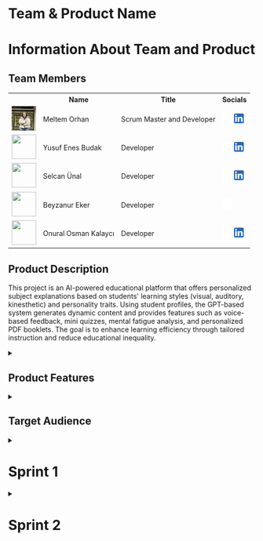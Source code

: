   <html>
  <body>

<!-- #  ![ürün_ismi](bootcampFiles/general/headers/ürün_ismi.png) ürün ismi bulduktan sonra -->


  # **Team & Product Name**

  <!-- ### **`ürün_ismi`** -->

  # Information About Team and Product

  ## Team Members

  <table>
    <tr>
      <th></th>
      <th>Name</th>
      <th>Title</th>
      <th>Socials</th>
    </tr>
    <tr>
      <td><img src="bootcampFiles/general/squarepics/meltem.png" width="50" height="50" /></td>
      <td>Meltem Orhan</td>
      <td>Scrum Master and Developer</td>
      <td>
        <a href="https://github.com/meltem12344" target="_blank"><img src="bootcampFiles/general/social/github.png" width="20" height="20"/></a>
        <a href="https://www.linkedin.com/in/meltemorhan/" target="_blank" ><img src="bootcampFiles/general/social/linkedin.png" width="20" height="20" /></a>
      </td>
    </tr>
    <tr>
      <td><img src="bootcampFiles/general/squarepics/yusuf.png" width="50" height="50" /></td>
      <td>Yusuf Enes Budak</td>
      <td>Developer</td>
      <td>
        <a href="https://github.com/yusuffenes" target="_blank"><img src="bootcampFiles/general/social/github.png" width="20" height="20"/></a>
        <a href="https://www.linkedin.com/in/yusufenesbudak/" target="_blank" ><img src="bootcampFiles/general/social/linkedin.png" width="20" height="20" /></a>
      </td>
    </tr>
    <tr>
      <td><img src="bootcampFiles/general/squarepics/selcan.png" width="50" height="50" /></td>
      <td>Selcan Ünal</td>
      <td>Developer</td>
      <td>
        <a href="https://github.com/selcanu" target="_blank"><img src="bootcampFiles/general/social/github.png" width="20" height="20"/></a>
        <a href="https://www.linkedin.com/in/selcanunal/" target="_blank" ><img src="bootcampFiles/general/social/linkedin.png" width="20" height="20" /></a>
      </td>
    </tr>
    <tr>
      <td><img src="bootcampFiles/general/squarepics/beyzanur.png" width="50" height="50" /></td>
      <td>Beyzanur Eker</td>
      <td>Developer</td>
      <td>
        <a href="https://github.com/1beyza" target="_blank"><img src="bootcampFiles/general/social/github.png" width="20" height="20"/></a>
      </td>
    </tr>
    <tr>
      <td><img src="bootcampFiles/general/squarepics/onural.png" width="50" height="50" /></td>
      <td>Onural Osman Kalaycı</td>
      <td>Developer</td>
      <td>
        <a href="https://github.com/onuralklyc" target="_blank"><img src="bootcampFiles/general/social/github.png" width="20" height="20"/></a>
        <a href="https://www.linkedin.com/in/onuralklyc/" target="_blank" ><img src="bootcampFiles/general/social/linkedin.png" width="20" height="20" /></a>
      </td>
    </tr>
  </table>



  ## Product Description
  This project is an AI-powered educational platform that offers personalized subject explanations based on students' learning styles (visual, auditory, kinesthetic) and personality traits. Using student profiles, the GPT-based system generates dynamic content and provides features such as voice-based feedback, mini quizzes, mental fatigue analysis, and personalized PDF booklets. The goal is to enhance learning efficiency through tailored instruction and reduce educational inequality.


<details>
  <summary><h2>Product Features</h2></summary>

  <h3> Personalized Learning Experience:</h3>
  <p>The platform dynamically adapts the teaching content based on each student’s learning style (visual, auditory, kinesthetic) and personality traits, offering a truly individualized educational journey.</p>

  <h3> AI-Powered Content Generation:</h3>
  <p>Leveraging GPT-based AI, the system generates personalized explanations tailored to the student’s learning profile, increasing comprehension and engagement.</p>

  <h3> Voice-Based Feedback:</h3>
  <p>Students can explain topics verbally using a microphone. The system analyzes their explanations and provides constructive feedback on misunderstood or missing parts.</p>

  <h3> Adaptive Mini Quizzes:</h3>
  <p>Mini quizzes are personalized to evaluate the student’s current knowledge level and adapt accordingly with detailed feedback, promoting active learning.</p>

  <h3> Mental Fatigue Detection:</h3>
  <p>By analyzing typing patterns and response times, the system detects signs of mental fatigue and suggests breaks to maintain focus and performance.</p>

  <h3> Personalized Learning Booklet:</h3>
  <p>At the end of each session or topic, students receive a downloadable PDF booklet summarizing what they’ve learned, including examples tailored to their style.</p>

  <h3> Student-to-AI Interaction:</h3>
  <p>The system supports conversational interaction with the AI, allowing students to ask questions, request clarifications, or explore topics in more depth, just like having a personal tutor.</p>

  <h3> Secure Student Profiles:</h3>
  <p>Each student has a secure profile storing their learning preferences, performance data, and progress, ensuring a consistent and safe learning experience across sessions.</p>

  <h3> Multi-language Support:</h3>
  <p>The platform is designed to be inclusive, supporting multiple languages so learners from different backgrounds can fully benefit from the personalized content.</p>

  <h3> Style-Based Learning Modes:</h3>
  <p>Students can choose or be assigned visual-heavy, audio-rich, or text-focused content delivery based on their cognitive preferences, improving retention and satisfaction.</p>

  <h3> Teacher & Tutor Access:</h3>
  <p>Private tutors and institutions can use the platform to better understand student needs and provide custom support based on detailed progress analytics.</p>

  <h3> Progress Tracking & Motivation Tools:</h3>
  <p>Students receive insights into their own learning journey with visualized progress, motivational badges, and milestone-based rewards.</p>

</details>

  <details>
    <summary><h2>Target Audience</h2></summary>
    <p>The target audience of this platform includes students from middle school to university level who seek a more personalized and engaging learning experience beyond traditional, standardized education methods. It is especially designed for learners with diverse cognitive styles—visual, auditory, and kinesthetic—as well as for individuals with learning difficulties such as dyslexia or attention disorders. Additionally, private tutors, educational institutions, and parents aiming to provide adaptive support to students form an important user base. By offering inclusive, AI-powered, and style-based content generation, the platform also appeals to global users who value accessibility, customization, and effective digital learning tools.</p>
  </details>

 

  <details>
    <summary><h1>Sprint 1</h1></summary>


  <details>
    <summary><h3>Sprint 1 - Web page Screenshots</h3></summary>
  <table style="width: 100%;">
    <tr>
      <td colspan="4" style="text-align: center;"><h2>Initial Version</h2></td>
    </tr>
    <tr>
      <td style="width: 25%;"><img src="bootcampFiles/sprintOne/screenshots/1.png" style="max-width: 100%; height: auto;"></td>
    </tr>
    <tr>
      <td colspan="4" style="text-align: center;"><h2>Improved Version</h2></td>
    </tr>
    <tr>
      <td style="width: 25%;"><img src="bootcampFiles/sprintOne/screenshots/2.png" style="max-width: 100%; height: auto;"></td>
      <td style="width: 25%;"><img src="bootcampFiles/sprintOne/screenshots/3.png" style="max-width: 100%; height: auto;"></td>
    </tr>
  </table>
  </details>   


  <details>
    <summary><h3>Sprint 1 - Sprint Board Update Screenshots</h3></summary>
    <img src="bootcampFiles/sprintOne/boardupdate/4.png" style="max-width: 100%; height: auto;">
    <img src="bootcampFiles/sprintOne/boardupdate/5.png" style="max-width: 100%; height: auto;">
  </details>

  - **Sprint Notes**:
    - It has been decided to use 'Flask' for the web framework.
      
    - It has been decided to use 'Gemini API' for personalized content generation.
      
    - It has been decided to use 'SQLite' as the local database, integrated with `SQLAlchemy`.
      
    - The 'project structure' has been initialized with a separate `models.py` and `templates/` folder.
     
    - A user input form has been created to collect:
      - `name`
      - 6 learning style-related questions.
        
    - It has been decided to use 'Bootstrap 5' for responsive UI styling.
      
    - User profile data is stored in a `Flask session` and passed to the next page.
      
    - A second page allows entering a topic and fetches an AI-generated explanation based on the user's learning style.
      
    - All user inputs and AI responses are logged to the database for future reference.
      
    - The project uses `.env` and `dotenv` for secure API key handling.
- **Expected Point Completion within Sprint**: 200 points

- **Point Completion Logic**:  
  The first sprint had a target of '200 points'.  

  The core focus was:
- Setting up the Flask project (40 pts)
- Designing the user form page (30 pts)
- Implementing the database schema (30 pts)
- Integrating the Gemini API (40 pts)
- Creating the explanation (output) page (30 pts)
- Calculating learning style & managing session data (20 pts)
- UI/UX polishing, routing improvements, and testing (10 pts)

  > A total of '200 points' worth of work has been completed.  
  > All planned tasks have been finalized and the MVP is functionally complete.

- **Daily Scrum**:
  <details>
    <summary><h2>Daily Scrum File</h2></summary>
    <ul>
      <li> <a href="./bootcampFiles/sprintOne/dailyScrum">See file</a></li>
    </ul>
  </details>


- **Sprint Review:** In Sprint 1, our team successfully delivered a MVP of the AI-powered educational platform. During the sprint review session, we demonstrated the following key accomplishments:

  - Functional user input form capturing learning style and name.  
  - Dynamic explanation generation via Gemini API based on user profile.  
  - Real-time session handling and data passing between pages.  
  - Database integration using SQLite and SQLAlchemy.  
  - Responsive design using Bootstrap 5.  
  - User interaction logging and mental fatigue detection logic setup.  
  - Secure API key management via `.env` and `dotenv`.  
  - PDF booklet generation structure is defined for future sprint implementation.  


- **Sprint Review Participants:**

  - **Meltem Orhan** – Scrum Master & Developer   
  - **Selcan Ünal** – Developer  

- **Sprint Retrospective:**

  - **Web Arayüzü Geliştirme:**  
    Giriş, kayıt ve dashboard gibi temel sayfaların ilk sürümleri oluşturulacak ve etkileşimli hale getirilecek.
  
  - **Sesli Anlatım Geri Bildirim Sistemi:**  
    Öğrenci anlatımı sonrası doğru ve eksik anlatım kısımlarını otomatik olarak tespit edip vurgulayan bir geri bildirim mekanizması geliştirilecek.
  
  - **Zihinsel Yorgunluk Karar Mekanizması:**  
    Yazım şekli ve tepki süresine göre ne zaman mola önerileceğini belirleyen sistematik yapı tamamlanacak.
  
  - **Kayıt Ekranı:**  
    Tasarımı tamamlanarak işlevsel hale getirilecek.
  
  - **Backend Altyapısı:**  
    Veri kaydı, analiz ve kullanıcı etkileşimlerinin izlenebilmesi için temel sunucu tarafı sistemleri planlanacak ve yapılandırılacak.
    
  - **Ürün İsmi ve Logo Tasarımı:**
     Ürün ismi ve logo belirlenecek.
- **Other Notes**:
  <details>
    <summary><h3>Additional Files</h3></summary>
    <ul>
      <li><strong>Project Scope And Goals:</strong> <a href="./bootcampFiles/sprintOne/projectscopeandgoals.pdf">See file</a></li>
    </ul>
  </details>

  </details>










  <details>
    <summary><h1>Sprint 2</h1></summary>


  <details>
    <summary><h3>Sprint 2 - Web page Screenshots</h3></summary>
    <table style="width: 100%;">
      <tr>
        <td colspan="4" style="text-align: center;"><h2>Improved Version</h2></td>
      </tr>
      <tr>
        <td style="width: 25%;"><img src="bootcampFiles/sprintTwo/screenshots/17.jpeg" style="max-width: 100%; height: auto;"></td> 
        <td style="width: 25%;"><img src="bootcampFiles/sprintTwo/screenshots/18.jpeg" style="max-width: 100%; height: auto;"></td>
        <td style="width: 25%;"><img src="bootcampFiles/sprintTwo/screenshots/19.jpeg" style="max-width: 100%; height: auto;"></td>
        <td style="width: 25%;"><img src="bootcampFiles/sprintTwo/screenshots/20.jpeg" style="max-width: 100%; height: auto;"></td>
      </tr>
      <tr>
        <td style="width: 25%;"><img src="bootcampFiles/sprintTwo/screenshots/21.jpeg" style="max-width: 100%; height: auto;"></td> 
        <td></td>
        <td></td>
        <td></td>
      </tr>
      <tr>
        <td colspan="4" style="text-align: center;"><h2>Style of Web pages</h2></td>
      </tr>
      <tr>
        <td><img src="bootcampFiles/sprintTwo/screenshots/22.jpeg" style="width:100%"></td>
        <td><img src="bootcampFiles/sprintTwo/screenshots/23.jpeg" style="width:100%"></td>
        <td><img src="bootcampFiles/sprintTwo/screenshots/28.png" style="width:100%"></td>
        <td><img src="bootcampFiles/sprintTwo/screenshots/29.png" style="width:100%"></td>
      </tr>
      <tr>
        <td><img src="bootcampFiles/sprintTwo/screenshots/30.png" style="width:100%"></td>
        <td><img src="bootcampFiles/sprintTwo/screenshots/31.png" style="width:100%"></td>
        <td><img src="bootcampFiles/sprintTwo/screenshots/32.png" style="width:100%"></td>
        <td><img src="bootcampFiles/sprintTwo/screenshots/33.png" style="width:100%"></td>
      </tr>
      <tr>
        <td><img src="bootcampFiles/sprintTwo/screenshots/34.png" style="width:100%"></td>
        <td><img src="bootcampFiles/sprintTwo/screenshots/35.png" style="width:100%"></td>
        <td><img src="bootcampFiles/sprintTwo/screenshots/36.png" style="width:100%"></td>
        <td><img src="bootcampFiles/sprintTwo/screenshots/37.png" style="width:100%"></td>
      </tr>
      <tr>
        <td><img src="bootcampFiles/sprintTwo/screenshots/38.png" style="width:100%"></td>
        <td><img src="bootcampFiles/sprintTwo/screenshots/39.png" style="width:100%"></td>
        <td><img src="bootcampFiles/sprintTwo/screenshots/40.png" style="width:100%"></td>
        <td></td>
      </tr>
      <tr>
        <td colspan="4" style="text-align: center;"><h2>User Login</h2></td>
      </tr>
      <tr>
        <td><img src="bootcampFiles/sprintTwo/screenshots/24.jpeg" style="width:100%"></td>
        <td><img src="bootcampFiles/sprintTwo/screenshots/25.jpeg" style="width:100%"></td>
        <td><img src="bootcampFiles/sprintTwo/screenshots/26.jpeg" style="width:100%"></td>
        <td><img src="bootcampFiles/sprintTwo/screenshots/27.jpeg" style="width:100%"></td>
      </tr>
    </table>
  </details>


  <details>
    <summary><h3>Sprint 2 - Sprint Board Update Screenshots</h3></summary>
    <img src="bootcampFiles/sprintTwo/boardupdate/1.png" style="max-width: 100%; height: auto;">
    <img src="bootcampFiles/sprintTwo/boardupdate/2.png" style="max-width: 100%; height: auto;">
    <img src="bootcampFiles/sprintTwo/boardupdate/3.png" style="max-width: 100%; height: auto;">
  </details>

  - **Sprint Notes**:
    UI / UX Improvements
    
     - Login, registration, verification, and password validation screens
     - Dashboard showing weekly performance, activity tracking, and course list
     - Quiz interface
     - Start screen for the learning style test
     - Chatbot area and voice evaluation screen
     - Designs delivered via Figma with PNG/JPEG files and written feedback
    AI Integration

     - Chat-style response area prototype was created
     - Voice explanation → evaluation → error display flow was designed
     - Content generation logic using Gemini or Agentic AI was planned
     - Example corrections and detailed AI explanations were provided after user voice input

- **Expected Point Completion within Sprint**: 240 points
- **Point Completion Logic**:  
  The second sprint had a target of '240 points'.  

  The core focus was:
    - Login & Registration Screens: User login, Google sign-in, password check (20 pts)
    - Learning Test Start Page: Start button and welcome screen (10 pts)
    - Dashboard Page: Activity, time spent, and summary view (20 pts)
    - Quiz Interface: 20-question quiz and navigation (20 pts)
    - Chat Page: Text/voice input and response area (20 pts)
    - UI/UX Enhancements: Simple and learner-friendly design (10 pts)
    - Topic Explanation + AI: Gemini-based custom explanation (25 pts)
    - Voice Explanation + Feedback: AI correction after voice input (25 pts)
    - Fatigue Prediction (Start): Initial fatigue logic setup (10 pts)
    - Agentic AI Plan: Agent flow integration planning (10 pts)

  > A total of '240 points' worth of work has been completed.  
- **Daily Scrum**:
  <details>
    <summary><h2>Daily Scrum File</h2></summary>
    <ul>
      <li> <a href="./bootcampFiles/sprintTwo/dailyScrum">See file</a></li>
    </ul>
  </details>
- **Sprint Review:** In Sprint 2, our team expanded the functionality and interface of the AI-powered educational platform. We focused on creating a more complete and interactive learning experience. During the sprint review, we demonstrated the following key accomplishments:
  
    - Fully designed login, registration, and password validation screens.
    - A working dashboard showing time spent, weekly activity, and course progress.
    - Quiz interface with a 20-question format and clean navigation.
    - Learning style test initiation page integrated into the user flow.
    - Interactive chat page with text and voice input options.
    - Integration of Gemini API to generate personalized topic explanations.
    - Voice-based explanation interface where the AI gives corrections and feedback.
    - Early version of the fatigue prediction module was reviewed.
    - Agentic AI flow was planned to enhance personalization in future sprints.
    - All UI designs were delivered through Figma and visual assets (PNG/JPEG) with feedback.

- **Sprint Retrospective Participants:**
  - **Meltem Orhan** – Scrum Master & Developer   
  - **Selcan Ünal** – Developer  
  - **Yusuf Enes Budak** – Developer
  - **Beyzanur Eker** – Developer
  - **Onural Osman Kalaycı** – Developer
    
- **Sprint Retrospective:**
  - **PDF Report Generation System:**  
    A mechanism will be developed to generate PDF reports based on user content.
    Dynamic integration of titles, content, and user information will be implemented.
  
  - **Visual Output Feature:**  
    A system will be created to export user-generated content or quiz results as visual outputs (JPEG/PNG).
    Design adjustments and resolution settings will also be handled.
    
  - **Data Flow System:**  
    A personalized content flow will be designed based on user preferences, learning styles, and quiz performance.
    This system will be integrated as a microservice or modular structure.
    
  - **Reward System (to increase platform engagement)**  
    A reward system including badges, points, levels, or achievement notifications will be designed to enhance user engagement.
    Motivational UI elements will also be planned as part of this feature.



  </body>
  </html>
